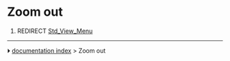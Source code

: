 # Zoom out
1.  REDIRECT [Std_View_Menu](Std_View_Menu.md)



---
⏵ [documentation index](../README.md) > Zoom out
